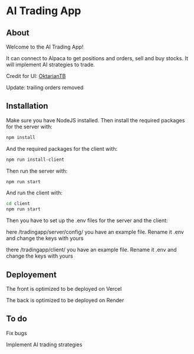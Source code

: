 # AI Trading App



## About
Welcome to the AI Trading App!

It can connect to Alpaca to get positions and orders, sell and buy stocks.
It will implement AI strategies to trade.


Credit for UI: [OktarianTB](https://github.com/OktarianTB/stock-trading-simulator) 


Update: trailing orders removed


## Installation
Make sure you have NodeJS installed. Then install the required packages for the server with:

```sh
npm install
```

And the required packages for the client with:
```sh
npm run install-client
```


Then run the server with:
```sh
npm run start
```
And run the client with:
```sh
cd client
npm run start
```

Then you have to set up the .env files for the server and the client:

here  /tradingapp/server/config/ you have an example file. Rename it .env and change the keys with yours

there /tradingapp/client/  you have an example file. Rename it .env and change the keys with yours


## Deployement
The front is optimized to be deployed on Vercel

The back is optimized to be deployed on Render


## To do
Fix bugs

Implement AI trading strategies



